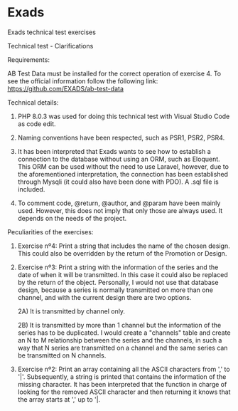 # Exads
Exads technical test exercises

Technical test - Clarifications 


Requirements: 

AB Test Data must be installed for the correct operation of exercise 4. 
To see the official information follow the following link: https://github.com/EXADS/ab-test-data

Technical details:

1) PHP 8.0.3 was used for doing this technical test with Visual Studio Code as code edit.

2) Naming conventions have been respected, such as PSR1, PSR2, PSR4.

3) It has been interpreted that Exads wants to see how to establish a connection to the database without using an ORM, such as Eloquent. This ORM can be used without the need to use Laravel, however, due to the aforementioned interpretation, the connection has been established through Mysqli (it could also have been done with PDO).  A .sql file is included.

4) To comment code, @return, @author, and @param have been mainly used.  However, this does not imply that only those are always used. It depends on the needs of the project.

Peculiarities of the exercises:

1) Exercise nº4: Print a string that includes the name of the chosen design. This could also be overridden by the return of the Promotion or Design.

2) Exercise nº3: Print a string with the information of the series and the date of when it will be transmitted. In this case it could also be replaced by the return of the object.  Personally, I would not use that database design, because a series is normally transmitted on more than one channel, and with the current design there are two options.

    2A) It is transmitted by channel only.

    2B) It is transmitted by more than 1 channel but the information of the series has to be duplicated.
        I would create a "channels" table and create an N to M relationship between the series and the channels, in such a way that N series are transmitted on a channel and the same series can be transmitted on N channels.

3) Exercise nº2: Print an array containing all the ASCII characters from ',' to '|'. Subsequently, a string is printed that contains the information of the missing character.  It has been interpreted that the function in charge of looking for the removed ASCII character and then returning it knows that the array starts at ',' up to '|.


